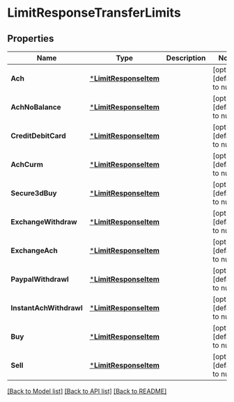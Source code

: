# LimitResponseTransferLimits

## Properties
Name | Type | Description | Notes
------------ | ------------- | ------------- | -------------
**Ach** | [***LimitResponseItem**](LimitResponseItem.md) |  | [optional] [default to null]
**AchNoBalance** | [***LimitResponseItem**](LimitResponseItem.md) |  | [optional] [default to null]
**CreditDebitCard** | [***LimitResponseItem**](LimitResponseItem.md) |  | [optional] [default to null]
**AchCurm** | [***LimitResponseItem**](LimitResponseItem.md) |  | [optional] [default to null]
**Secure3dBuy** | [***LimitResponseItem**](LimitResponseItem.md) |  | [optional] [default to null]
**ExchangeWithdraw** | [***LimitResponseItem**](LimitResponseItem.md) |  | [optional] [default to null]
**ExchangeAch** | [***LimitResponseItem**](LimitResponseItem.md) |  | [optional] [default to null]
**PaypalWithdrawl** | [***LimitResponseItem**](LimitResponseItem.md) |  | [optional] [default to null]
**InstantAchWithdrawl** | [***LimitResponseItem**](LimitResponseItem.md) |  | [optional] [default to null]
**Buy** | [***LimitResponseItem**](LimitResponseItem.md) |  | [optional] [default to null]
**Sell** | [***LimitResponseItem**](LimitResponseItem.md) |  | [optional] [default to null]

[[Back to Model list]](../README.md#documentation-for-models) [[Back to API list]](../README.md#documentation-for-api-endpoints) [[Back to README]](../README.md)


